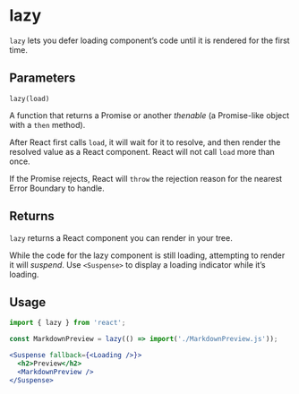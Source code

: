 # lazy

`lazy` lets you defer loading component’s code until it is rendered for the first time.


## Parameters

```
lazy(load)
```

A function that returns a Promise or another *thenable* (a Promise-like object with a `then` method).

After React first calls `load`, it will wait for it to resolve, and then render the resolved value as a React component. React will not call `load` more than once.

If the Promise rejects, React will `throw` the rejection reason for the nearest Error Boundary to handle.


## Returns

`lazy` returns a React component you can render in your tree.

While the code for the lazy component is still loading, attempting to render it will *suspend*. Use `<Suspense>` to display a loading indicator while it’s loading.


## Usage

```jsx
import { lazy } from 'react';

const MarkdownPreview = lazy(() => import('./MarkdownPreview.js'));

<Suspense fallback={<Loading />}>
  <h2>Preview</h2>
  <MarkdownPreview />
</Suspense>
```
